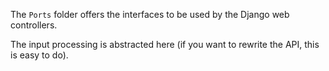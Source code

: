The `Ports` folder offers the interfaces to be used by the Django web controllers.
 
The input processing is abstracted here (if you want to rewrite the API, this is easy to do).
